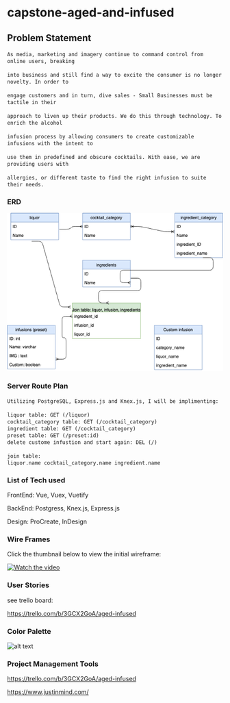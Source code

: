 # capstone-aged-and-infused

## Problem Statement

	As media, marketing and imagery continue to command control from online users, breaking 
	
	into business and still find a way to excite the consumer is no longer novelty. In order to 
	
	engage customers and in turn, dive sales - Small Businesses must be tactile in their 
	
	approach to liven up their products. We do this through technology. To enrich the alcohol 
	
	infusion process by allowing consumers to create customizable infusions with the intent to 
	
	use them in predefined and obscure cocktails. With ease, we are providing users with 
	
	allergies, or different taste to find the right infusion to suite their needs.



### ERD 
![alt text](https://github.com/Mstapleton22/capstone-aged-and-infused/blob/master/aged%20and%20infused.png?raw=true "ERD")

### Server Route Plan

```
Utilizing PostgreSQL, Express.js and Knex.js, I will be implimenting:

liquor table: GET (/liquor)
cocktail_category table: GET (/cocktail_category)
ingredient table: GET (/cocktail_category)
preset table: GET (/preset:id)
delete custome infustion and start again: DEL (/)

join table:
liquor.name cocktail_category.name ingredient.name 
```

### List of Tech used
FrontEnd: Vue, Vuex, Vuetify

BackEnd: Postgress, Knex.js, Express.js

Design: ProCreate, InDesign


### Wire Frames
Click the thumbnail below to view the initial wireframe:


[![Watch the video](https://i.ytimg.com/vi/nGJvzOBgFOg/1.jpg "target=_blank")](https://youtu.be/nGJvzOBgFOg)

### User Stories
see trello board:


https://trello.com/b/3GCX2GoA/aged-infused

### Color Palette 
![alt text](https://coolors.co/export/png/492d1d-1f1a16-ad5e34-303d4a-ffffff "Color Scheme")

### Project Management Tools
https://trello.com/b/3GCX2GoA/aged-infused

https://www.justinmind.com/
